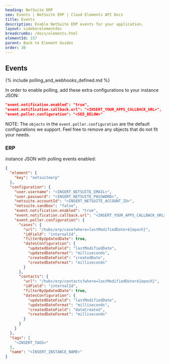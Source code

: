 ```yaml
---
heading: NetSuite ERP
seo: Events | NetSuite ERP | Cloud Elements API Docs
title: Events
description: Enable NetSuite ERP events for your application.
layout: sidebarelementdoc
breadcrumbs: /docs/elements.html
elementId: 157
parent: Back to Element Guides
order: 30
---
```


## Events

{% include polling_and_webhooks_defined.md %}

In order to enable polling, add these extra configurations to your instance JSON:

```JSON
"event.notification.enabled": "true",
"event.notification.callback.url": "<INSERT_YOUR_APPS_CALLBACK_URL>",
"event.poller.configuration": "<SEE_BELOW>"
```

NOTE: The `objects` in the `event.poller.configuration` are the default configurations we support.  Feel free to remove any objects that do not fit your needs.

### ERP

instance JSON with polling events enabled:

```json
{
  "element": {
    "key": "netsuiteerp"
  },
  "configuration": {
    "user.username": "<INSERT_NETSUITE_EMAIL>",
    "user.password": "<INSERT_NETSUITE_PASSWORD>",
    "netsuite.accountId": "<INSERT_NETSUITE_ACCOUNT_ID>",
    "netsuite.sandbox": "false",
    "event.notification.enabled": "true",
    "event.notification.callback.url": "<INSERT_YOUR_APPS_CALLBACK_URL>",
    "event.poller.configuration": {
      "cases": {
        "url": "/hubs/erp/case?where=lastModifiedDate>${epoch}",
        "idField": "internalId",
        "filterByUpdatedDate": true,
        "datesConfiguration": {
          "updatedDateField": "lastModifiedDate",
          "updatedDateFormat": "milliseconds",
          "createdDateField": "createdDate",
          "createdDateFormat": "milliseconds"
        }
      },
      "contacts": {
        "url": "/hubs/erp/contacts?where=lastModifiedDate>${epoch}",
        "idField": "internalId",
        "filterByUpdatedDate": true,
        "datesConfiguration": {
          "updatedDateField": "lastModifiedDate",
          "updatedDateFormat": "milliseconds",
          "createdDateField": "dateCreated",
          "createdDateFormat": "milliseconds"
        }
      }
    }
  },
  "tags": [
    "<INSERT_TAGS>"
  ],
  "name": "<INSERT_INSTANCE_NAME>"
}
```
